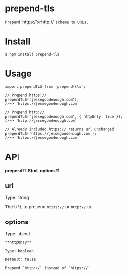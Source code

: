 # prepend-tls

`Prepend `https://`or`http://` scheme to URLs.`

# Install

`$ npm install prepend-tls`

# Usage

```
import prependTLS from 'prepend-tls';

// Prepend https://
prependTLS('jessegoodenough.com');
//=> 'https://jessegoodenough.com'

// Prepend http://
prependTLS('jessegoodenough.com', { httpOnly: true });
//=> 'http://jessegoodenough.com'

// Already included https:// returns url unchanged
prependTLS('https://jessegoodenough.com');
//=> 'https://jessegoodenough.com'

```

# API

**prependTLS(url, options?)**

## url

Type: string

The URL to prepend `https://` or `http://` to.

## options

Type: object

    **httpOnly**

    Type: boolean

    Default: false

    Prepend `http://` instead of `https://`
